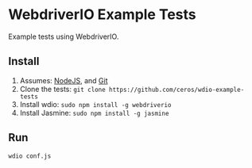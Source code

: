 # WebdriverIO Example Tests
Example tests using WebdriverIO. 

## Install
1. Assumes: [NodeJS](https://nodejs.org/en/), and [Git](https://git-scm.com/book/en/v2/Getting-Started-Installing-Git)
1. Clone the tests: `git clone https://github.com/ceros/wdio-example-tests`
1. Install wdio: `sudo npm install -g webdriverio`
1. Install Jasmine: `sudo npm install -g jasmine`

## Run
`wdio conf.js`